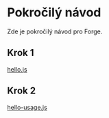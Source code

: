 # Pokročilý návod

Zde je pokročilý návod pro Forge.

## Krok 1

[hello.js](../../../_snippets/hello-advanced.js ':include :type=code')

## Krok 2

[hello-usage.js](../../../_snippets/hello-advanced-usage.js ':include :type=code')

